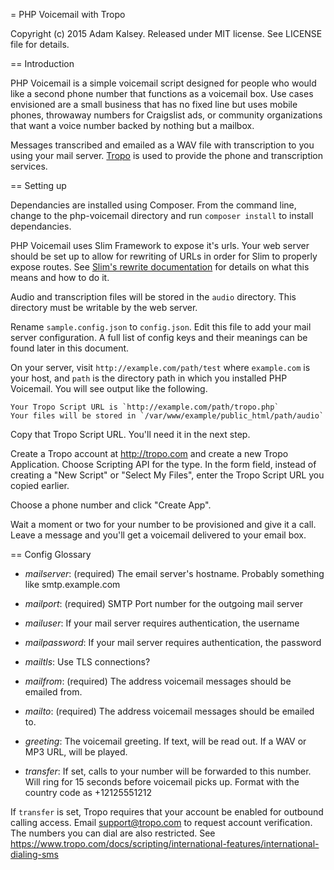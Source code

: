 = PHP Voicemail with Tropo

Copyright (c) 2015 Adam Kalsey. Released under MIT license. See LICENSE file for
details.

== Introduction

PHP Voicemail is a simple voicemail script designed for people who would like a
second phone number that functions as a voicemail box. Use cases envisioned are
a small business that has no fixed line but uses mobile phones, throwaway numbers
for Craigslist ads, or community organizations that want a voice number backed by
nothing but a mailbox.

Messages transcribed and emailed as a WAV file with transcription to you using
your mail server. [Tropo](http://tropo.com) is used to provide the phone and
transcription services.

== Setting up

Dependancies are installed using Composer. From the command line, change to the
php-voicemail directory and run `composer install` to install dependancies.

PHP Voicemail uses Slim Framework to expose it's urls. Your web server should be
set up to allow for rewriting of URLs in order for Slim to properly expose routes.
See [Slim's rewrite documentation](http://docs.slimframework.com/#Route-URL-Rewriting)
for details on what this means and how to do it.

Audio and transcription files will be stored in the `audio` directory. This
directory must be writable by the web server.

Rename `sample.config.json` to `config.json`. Edit this file to add your mail server
configuration. A full list of config keys and their meanings can be found later
in this document.

On your server, visit `http://example.com/path/test` where `example.com` is your
host, and `path` is the directory path in which you installed PHP Voicemail. You
will see output like the following.

    Your Tropo Script URL is `http://example.com/path/tropo.php`
    Your files will be stored in `/var/www/example/public_html/path/audio`

Copy that Tropo Script URL. You'll need it in the next step.

Create a Tropo account at http://tropo.com and create a new Tropo
Application. Choose Scripting API for the type. In the form field, instead of
creating a "New Script" or "Select My Files", enter the Tropo Script URL you copied
earlier.

Choose a phone number and click "Create App".

Wait a moment or two for your number to be provisioned and give it a call. Leave
a message and you'll get a voicemail delivered to your email box.

== Config Glossary

* *mailserver*: (required) The email server's hostname. Probably something like
smtp.example.com

* *mailport*: (required) SMTP Port number for the outgoing mail server

* *mailuser*: If your mail server requires authentication, the username

* *mailpassword*: If your mail server requires authentication, the password

*	*mailtls*: Use TLS connections?

* *mailfrom*: (required) The address voicemail messages should be emailed from.

* *mailto*: (required) The address voicemail messages should be emailed to.

* *greeting*: The voicemail greeting. If text, will be read out. If a WAV or MP3
URL, will be played.

* *transfer*: If set, calls to your number will be forwarded to this number. Will
ring for 15 seconds before voicemail picks up. Format with the country code as
+12125551212

If `transfer` is set, Tropo requires that your account be enabled for outbound
calling access. Email support@tropo.com to request account verification. The
numbers you can dial are also restricted. See
 https://www.tropo.com/docs/scripting/international-features/international-dialing-sms

